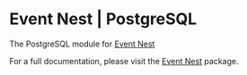 # Event Nest | PostgreSQL
The PostgreSQL module for [Event Nest](https://www.npmjs.com/package/@event-nest/core)

For a full documentation, please visit the [Event Nest](https://www.npmjs.com/package/@event-nest/core) package.
